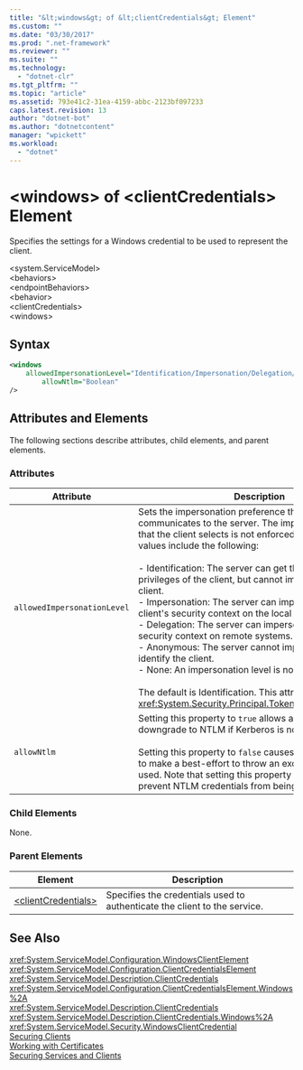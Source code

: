 ```yaml
---
title: "&lt;windows&gt; of &lt;clientCredentials&gt; Element"
ms.custom: ""
ms.date: "03/30/2017"
ms.prod: ".net-framework"
ms.reviewer: ""
ms.suite: ""
ms.technology: 
  - "dotnet-clr"
ms.tgt_pltfrm: ""
ms.topic: "article"
ms.assetid: 793e41c2-31ea-4159-abbc-2123bf097233
caps.latest.revision: 13
author: "dotnet-bot"
ms.author: "dotnetcontent"
manager: "wpickett"
ms.workload: 
  - "dotnet"
---
```

# &lt;windows&gt; of &lt;clientCredentials&gt; Element
Specifies the settings for a Windows credential to be used to represent the client.  

 \<system.ServiceModel>  
\<behaviors>  
\<endpointBehaviors>  
\<behavior>  
\<clientCredentials>  
\<windows>  

## Syntax  

```xml  
<windows   
    allowedImpersonationLevel="Identification/Impersonation/Delegation/Anonymous/None"  
        allowNtlm="Boolean"  
/>  
```  

## Attributes and Elements  
 The following sections describe attributes, child elements, and parent elements.  

### Attributes  


|          Attribute          |                                                                                                                                                                                                                                                                                                                                                                                               Description                                                                                                                                                                                                                                                                                                                                                                                               |
|-----------------------------|---------------------------------------------------------------------------------------------------------------------------------------------------------------------------------------------------------------------------------------------------------------------------------------------------------------------------------------------------------------------------------------------------------------------------------------------------------------------------------------------------------------------------------------------------------------------------------------------------------------------------------------------------------------------------------------------------------------------------------------------------------------------------------------------------------|
| `allowedImpersonationLevel` | Sets the impersonation preference that the client communicates to the server. The impersonation mode that the client selects is not enforced on the server. Valid values include the following:<br /><br /> -   Identification: The server can get the identity and privileges of the client, but cannot impersonate the client.<br />-   Impersonation: The server can impersonate the client's security context on the local system.<br />-   Delegation: The server can impersonate the client's security context on remote systems.<br />-   Anonymous: The server cannot impersonate or identify the client.<br />-   None: An impersonation level is not assigned.<br /><br /> The default is Identification. This attribute is of type <xref:System.Security.Principal.TokenImpersonationLevel>. |
|         `allowNtlm`         |                                                                                                                                                                                                    Setting this property to `true` allows authentication to downgrade to NTLM if Kerberos is not available.<br /><br /> Setting this property to `false` causes [!INCLUDE [indigo1](../../../../../includes/indigo1-md.md)] to make a best-effort to throw an exception if NTLM is used. Note that setting this property to `false` may not prevent NTLM credentials from being sent over the wire.                                                                                                                                                                                                     |

### Child Elements  
 None.  

### Parent Elements  

|Element|Description|  
|-------------|-----------------|  
|[\<clientCredentials>](../../../../../docs/framework/configure-apps/file-schema/wcf/clientcredentials.md)|Specifies the credentials used to authenticate the client to the service.|  

## See Also  
 <xref:System.ServiceModel.Configuration.WindowsClientElement>  
 <xref:System.ServiceModel.Configuration.ClientCredentialsElement>  
 <xref:System.ServiceModel.Description.ClientCredentials>  
 <xref:System.ServiceModel.Configuration.ClientCredentialsElement.Windows%2A>  
 <xref:System.ServiceModel.Description.ClientCredentials>  
 <xref:System.ServiceModel.Description.ClientCredentials.Windows%2A>  
 <xref:System.ServiceModel.Security.WindowsClientCredential>  
 [Securing Clients](../../../../../docs/framework/wcf/securing-clients.md)  
 [Working with Certificates](../../../../../docs/framework/wcf/feature-details/working-with-certificates.md)  
 [Securing Services and Clients](../../../../../docs/framework/wcf/feature-details/securing-services-and-clients.md)
